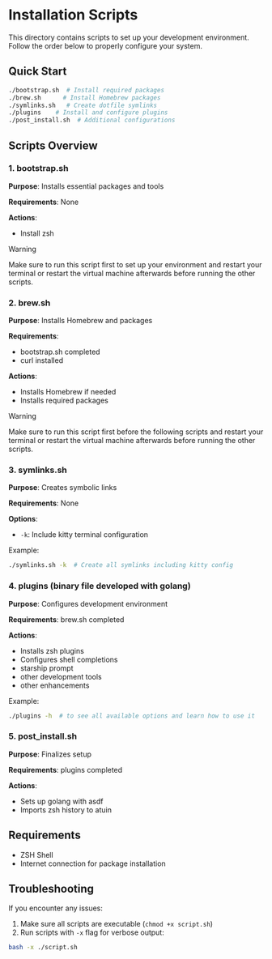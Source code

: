 # Installation Scripts

This directory contains scripts to set up your development environment. Follow the order below to properly configure your system.

## Quick Start

```bash
./bootstrap.sh  # Install required packages
./brew.sh      # Install Homebrew packages
./symlinks.sh   # Create dotfile symlinks
./plugins    # Install and configure plugins
./post_install.sh  # Additional configurations
```

## Scripts Overview

### 1. bootstrap.sh
**Purpose**: Installs essential packages and tools

**Requirements**: None

**Actions**:
- Install zsh

> [!WARNING]  
> Make sure to run this script first to set up your environment and restart your terminal or restart the virtual machine afterwards before running the other scripts.

### 2. brew.sh
**Purpose**: Installs Homebrew and packages

**Requirements**:
- bootstrap.sh completed
- curl installed

**Actions**:
- Installs Homebrew if needed
- Installs required packages

> [!WARNING]  
> Make sure to run this script first before the following scripts and restart your terminal or restart the virtual machine afterwards before running the other scripts.

### 3. symlinks.sh
**Purpose**: Creates symbolic links

**Requirements**: None

**Options**:
- `-k`: Include kitty terminal configuration

Example:
```bash
./symlinks.sh -k  # Create all symlinks including kitty config
```

### 4. plugins (binary file developed with golang)
**Purpose**: Configures development environment

**Requirements**: brew.sh completed

**Actions**:
- Installs zsh plugins
- Configures shell completions
- starship prompt
- other development tools
- other enhancements

Example:
```bash
./plugins -h  # to see all available options and learn how to use it
```


### 5. post_install.sh
**Purpose**: Finalizes setup

**Requirements**: plugins completed

**Actions**:
- Sets up golang with asdf
- Imports zsh history to atuin

## Requirements

- ZSH Shell
- Internet connection for package installation

## Troubleshooting

If you encounter any issues:
1. Make sure all scripts are executable (`chmod +x script.sh`)
3. Run scripts with `-x` flag for verbose output:
```bash
bash -x ./script.sh
```